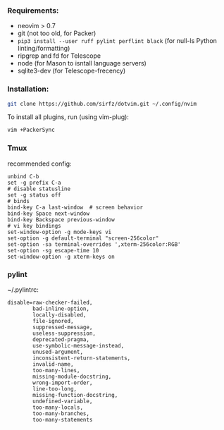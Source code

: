 ### Requirements:

* neovim > 0.7
* git (not too old, for Packer)
* `pip3 install --user ruff pylint perflint black` (for null-ls Python linting/formatting)
* ripgrep and fd for Telescope
* node (for Mason to isntall language servers)
* sqlite3-dev (for Telescope-frecency)

### Installation:

```sh
git clone https://github.com/sirfz/dotvim.git ~/.config/nvim
```

To install all plugins, run (using vim-plug):

```sh
vim +PackerSync
```

### Tmux

recommended config:

```
unbind C-b
set -g prefix C-a
# disable statusline
set -g status off
# binds
bind-key C-a last-window  # screen behavior
bind-key Space next-window
bind-key Backspace previous-window
# vi key bindings
set-window-option -g mode-keys vi
set-option -g default-terminal "screen-256color"
set-option -sa terminal-overrides ',xterm-256color:RGB'
set-option -sg escape-time 10
set-window-option -g xterm-keys on
```

### pylint

~/.pylintrc:

```
disable=raw-checker-failed,
        bad-inline-option,
        locally-disabled,
        file-ignored,
        suppressed-message,
        useless-suppression,
        deprecated-pragma,
        use-symbolic-message-instead,
        unused-argument,
        inconsistent-return-statements,
        invalid-name,
        too-many-lines,
        missing-module-docstring,
        wrong-import-order,
        line-too-long,
        missing-function-docstring,
        undefined-variable,
        too-many-locals,
        too-many-branches,
        too-many-statements
```
